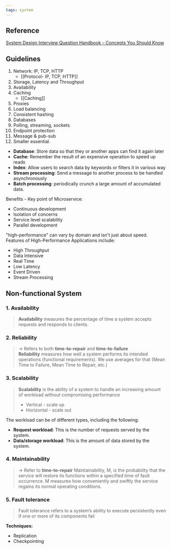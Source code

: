 ```yaml
---
tags: system
---
```


## Reference
[System Design Interview Question Handbook – Concepts You Should Know](https://www.freecodecamp.org/news/systems-design-for-interviews/?fbclid=IwAR1pdn4DQu-dbUCEjTvvs9ijDw0w2FBdi6aSyZaYMCKxKIZqEWLlkGXxMVk_aem_AfR2FF60Dd4tT8pf56m1HVevFqXemLXfU4Ae4Nv0JVkycE2AcEt7dapPjGT7Op0OurE#section-3-system-availability)

## Guidelines
1. Network: IP, TCP, HTTP
	- [[Protocol- IP, TCP, HTTP]]
2. Storage, Latency and Throughput
3. Availability
4. Caching
	- [[Caching]]
5. Proxies
6. Load balancing
7. Consistent hashing
8. Databases
9. Polling, streaming, sockets
10. Endpoint protection 
11. Message & pub-sub
12. Smaller essential.

- **Database**: Store data so that they or another apps can find it again later
- **Cache**: Remember the result of an expensive operation to speed up reads
- **Index**: Allow users to search data by keywords or filters it in various way
- **Stream processing**: Send a message to another process to be handled asynchronously
- **Batch processing**: periodically crunch a large amount of accumulated data.


Benefits - Key point of Microservice:
- Continuous development
- Isolation of concerns
- Service level scalability
- Parallel development


"high-performance" can vary by domain and isn't just about speed. Features of High-Performance Applications include:
- High Throughput
- Data Intensive
- Real Time
- Low Latency
- Event Driven
- Stream Processing



## Non-functional System
### 1. **Availability**
> **Availability** measures the percentage of time a system accepts requests and responds to clients.


### 2. **Reliability**
> -> Refers to both **time-to-repair** and **time-to-failure**
> **Reliability** measures how well a system performs its intended operations (functional requirements). We use averages for that (Mean Time to Failure, Mean Time to Repair, etc.)

### 3. **Scalability**
> **Scalability** is the ability of a system to handle an increasing amount of workload without compromising performance
> 	- Vertical - scale up
> 	- Horizontal - scale out

The workload can be of different types, including the following:
- **Request workload**: This is the number of requests served by the system.
- **Data/storage workload**: This is the amount of data stored by the system.

### 4. **Maintainability**
> -> Refer to **time-to-repair**
> Maintainability, M, is the probability that the service will restore its functions within a specified time of fault occurrence. M measures how conveniently and swiftly the service regains its normal operating conditions.

### 5. **Fault tolerance**
> Fault tolerance refers to a system’s ability to execute persistently even if one or more of its components fail

**Techniques:**
- Replication
- Checkpointing